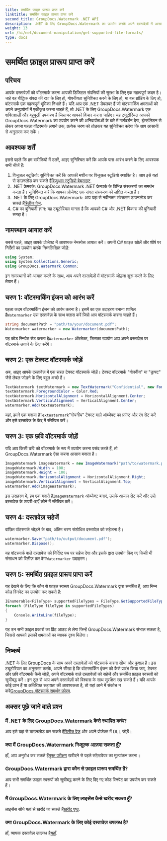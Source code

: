 ```yaml
---
title: समर्थित फ़ाइल प्रारूप प्राप्त करें
linktitle: समर्थित फ़ाइल प्रारूप प्राप्त करें
second_title: GroupDocs.Watermark .NET API
description: .NET के लिए GroupDocs.Watermark का उपयोग करके अपने दस्तावेज़ों में आसानी से वॉटरमार्क जोड़ें। अपनी डिजिटल संपत्तियों की सुरक्षा के लिए हमारी व्यापक, चरण-दर-चरण मार्गदर्शिका का पालन करें।
weight: 13
url: /hi/net/document-manipulation/get-supported-file-formats/
type: docs
---
```

# समर्थित फ़ाइल प्रारूप प्राप्त करें

## परिचय
आपके दस्तावेज़ों को वॉटरमार्क करना आपकी डिजिटल संपत्तियों की सुरक्षा के लिए एक महत्वपूर्ण कदम है। चाहे वह बौद्धिक संपदा की रक्षा के लिए हो, गोपनीयता सुनिश्चित करने के लिए हो, या बस ब्रांडिंग के लिए हो, वॉटरमार्क एक महत्वपूर्ण भूमिका निभाते हैं। यदि आप एक .NET डेवलपर हैं जो वॉटरमार्किंग क्षमताओं को अपने अनुप्रयोगों में एकीकृत करना चाहते हैं, तो .NET के लिए GroupDocs.Watermark एक शक्तिशाली और बहुमुखी उपकरण है जिस पर आपको विचार करना चाहिए। यह ट्यूटोरियल आपको GroupDocs.Watermark का उपयोग करने की अनिवार्यताओं के बारे में मार्गदर्शन देगा, इंस्टॉलेशन से लेकर अपना पहला वॉटरमार्क लगाने तक, प्रत्येक चरण को तोड़कर यह सुनिश्चित करेगा कि आप आसानी से अनुसरण कर सकें।
## आवश्यक शर्तें
इससे पहले कि हम बारीकियों में उतरें, आइए सुनिश्चित करें कि आपके पास आरंभ करने के लिए आवश्यक सभी चीजें हैं:
1.  विजुअल स्टूडियो: सुनिश्चित करें कि आपकी मशीन पर विजुअल स्टूडियो स्थापित है। आप इसे यहां से डाउनलोड कर सकते हैं[विजुअल स्टूडियो वेबसाइट](https://visualstudio.microsoft.com/).
2. .NET फ्रेमवर्क: GroupDocs.Watermark .NET फ्रेमवर्क के विभिन्न संस्करणों का समर्थन करता है। सुनिश्चित करें कि आपका प्रोजेक्ट एक संगत संस्करण को लक्षित करता है।
3. .NET के लिए GroupDocs.Watermark: आप यहां से नवीनतम संस्करण डाउनलोड कर सकते हैं[रिलीज पेज](https://releases.groupdocs.com/Watermark/net/).
4. C# का बुनियादी ज्ञान: यह ट्यूटोरियल मानता है कि आपको C# और .NET विकास की बुनियादी समझ है।
## नामस्थान आयात करें
सबसे पहले, आइए आपके प्रोजेक्ट में आवश्यक नेमस्पेस आयात करें। अपनी C# फ़ाइल खोलें और शीर्ष पर निर्देशों का उपयोग करके निम्नलिखित जोड़ें:
```csharp
using System;
using System.Collections.Generic;
using GroupDocs.Watermark.Common;
```
इन नामस्थानों को आयात करने के साथ, आप अपने दस्तावेज़ों में वॉटरमार्क जोड़ना शुरू करने के लिए तैयार हैं।

## चरण 1: वॉटरमार्किंग इंजन को आरंभ करें
 पहला कदम वॉटरमार्किंग इंजन को आरंभ करना है। इसमें का एक उदाहरण बनाना शामिल है`Watermarker` उस दस्तावेज़ के साथ क्लास करें जिसे आप वॉटरमार्क करना चाहते हैं।
```csharp
string documentPath = "path/to/your/document.pdf";
Watermarker watermarker = new Watermarker(documentPath);
```
 यह कोड स्निपेट सेट करता है`Watermarker` ऑब्जेक्ट, जिसका उपयोग आप अपने दस्तावेज़ पर वॉटरमार्क लगाने के लिए करेंगे।
## चरण 2: एक टेक्स्ट वॉटरमार्क जोड़ें
अब, आइए आपके दस्तावेज़ में एक सरल टेक्स्ट वॉटरमार्क जोड़ें। टेक्स्ट वॉटरमार्क "गोपनीय" या "ड्राफ्ट" जैसे लेबल जोड़ने के लिए बहुत अच्छे हैं।
```csharp
TextWatermark textWatermark = new TextWatermark("Confidential", new Font("Arial", 36));
textWatermark.ForegroundColor = Color.Red;
textWatermark.HorizontalAlignment = HorizontalAlignment.Center;
textWatermark.VerticalAlignment = VerticalAlignment.Center;
watermarker.Add(textWatermark);
```
 यहां, हमने एक बनाया है`TextWatermark`"गोपनीय" टेक्स्ट वाले ऑब्जेक्ट का फ़ॉन्ट और रंग सेट करें और इसे दस्तावेज़ के केंद्र में संरेखित करें।
## चरण 3: एक छवि वॉटरमार्क जोड़ें
यदि आप किसी छवि को वॉटरमार्क के रूप में उपयोग करना पसंद करते हैं, तो GroupDocs.Watermark ऐसा करना आसान बनाता है।
```csharp
ImageWatermark imageWatermark = new ImageWatermark("path/to/watermark.png");
imageWatermark.Width = 100;
imageWatermark.Height = 100;
imageWatermark.HorizontalAlignment = HorizontalAlignment.Right;
imageWatermark.VerticalAlignment = VerticalAlignment.Top;
watermarker.Add(imageWatermark);
```
 इस उदाहरण में, हम एक बनाते हैं`ImageWatermark` ऑब्जेक्ट बनाएं, उसके आयाम सेट करें और उसे दस्तावेज़ के ऊपरी-दाएँ कोने में संरेखित करें।
## चरण 4: दस्तावेज़ सहेजें
वांछित वॉटरमार्क जोड़ने के बाद, अंतिम चरण संशोधित दस्तावेज़ को सहेजना है।
```csharp
watermarker.Save("path/to/output/document.pdf");
watermarker.Dispose();
```
 यह वॉटरमार्क वाले दस्तावेज़ को निर्दिष्ट पथ पर सहेज देगा और इसके द्वारा उपयोग किए गए किसी भी संसाधन को रिलीज़ कर देगा`Watermarker` उदाहरण।
## चरण 5: समर्थित फ़ाइल प्रारूप प्राप्त करें
यह देखने के लिए कि कौन से फ़ाइल स्वरूप GroupDocs.Watermark द्वारा समर्थित हैं, आप निम्न कोड स्निपेट का उपयोग कर सकते हैं:
```csharp
IEnumerable<FileType> supportedFileTypes = FileType.GetSupportedFileTypes();
foreach (FileType fileType in supportedFileTypes)
{
    Console.WriteLine(fileType);
}
```
यह उन सभी फ़ाइल प्रकारों का प्रिंट आउट ले लेगा जिन्हें GroupDocs.Watermark संभाल सकता है, जिससे आपको इसकी क्षमताओं का व्यापक दृश्य मिलेगा।
## निष्कर्ष
.NET के लिए GroupDocs के साथ अपने दस्तावेज़ों को वॉटरमार्क करना सीधा और कुशल है। इस ट्यूटोरियल का अनुसरण करके, आपने सीखा है कि वॉटरमार्किंग इंजन को कैसे प्रारंभ किया जाए, टेक्स्ट और छवि वॉटरमार्क कैसे जोड़ें, अपने वॉटरमार्क वाले दस्तावेज़ों को सहेजें और समर्थित फ़ाइल स्वरूपों को सूचीबद्ध करें। इन टूल से आप अपने दस्तावेज़ों को विश्वास के साथ सुरक्षित रख सकते हैं।
 यदि आपके कोई प्रश्न हैं या अतिरिक्त सहायता की आवश्यकता है, तो यहां आने में संकोच न करें[GroupDocs.वॉटरमार्क समर्थन फ़ोरम](https://forum.groupdocs.com/c/watermark/19).
## अक्सर पूछे जाने वाले प्रश्न
### मैं .NET के लिए GroupDocs.Watermark कैसे स्थापित करूं?
 आप इसे यहां से डाउनलोड कर सकते हैं[रिलीज पेज](https://releases.groupdocs.com/Watermark/net/) और अपने प्रोजेक्ट में DLL जोड़ें।
### क्या मैं GroupDocs.Watermark निःशुल्क आज़मा सकता हूँ?
 हाँ, आप अनुरोध कर सकते हैं[मुफ्त परीक्षण](https://releases.groupdocs.com/) खरीदने से पहले सॉफ़्टवेयर का मूल्यांकन करना।
### GroupDocs.Watermark द्वारा कौन से फ़ाइल प्रारूप समर्थित हैं?
आप सभी समर्थित फ़ाइल स्वरूपों को सूचीबद्ध करने के लिए दिए गए कोड स्निपेट का उपयोग कर सकते हैं।
### मैं GroupDocs.Watermark के लिए लाइसेंस कैसे खरीद सकता हूँ?
 लाइसेंस सीधे यहां से खरीदे जा सकते हैं[खरीद पृष्ठ](https://purchase.groupdocs.com/buy).
### क्या GroupDocs.Watermark के लिए कोई दस्तावेज़ उपलब्ध है?
 हाँ, व्यापक दस्तावेज़ उपलब्ध है[यहाँ](https://tutorials.groupdocs.com/Watermark/net/).